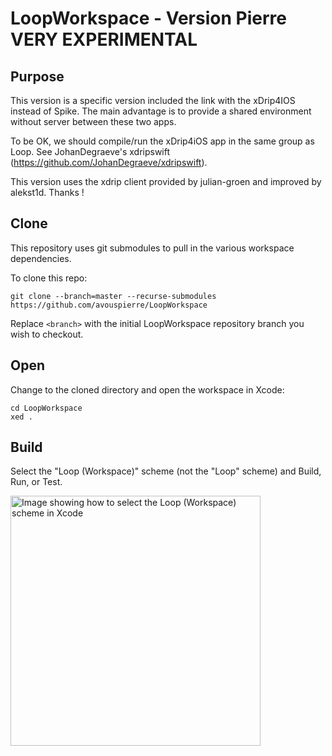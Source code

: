 # LoopWorkspace - Version Pierre VERY EXPERIMENTAL

## Purpose

This version is a specific version included the link with the xDrip4IOS instead of Spike. The main advantage is to provide a shared environment without server between these two apps. 

To be OK, we should compile/run the xDrip4iOS app in the same group as Loop.  See JohanDegraeve's xdripswift (https://github.com/JohanDegraeve/xdripswift). 

This version uses the xdrip client provided by julian-groen and improved by alekst1d. Thanks  ! 


## Clone

This repository uses git submodules to pull in the various workspace dependencies.

To clone this repo:

```
git clone --branch=master --recurse-submodules https://github.com/avouspierre/LoopWorkspace
```

Replace `<branch>` with the initial LoopWorkspace repository branch you wish to checkout.

## Open

Change to the cloned directory and open the workspace in Xcode:

```
cd LoopWorkspace
xed .
```

## Build

Select the "Loop (Workspace)" scheme (not the "Loop" scheme) and Build, Run, or Test.

<a href="/docs/scheme-selection.png"><img src="/docs/scheme-selection.png?raw=true" alt="Image showing how to select the Loop (Workspace) scheme in Xcode" width="400"></a>

